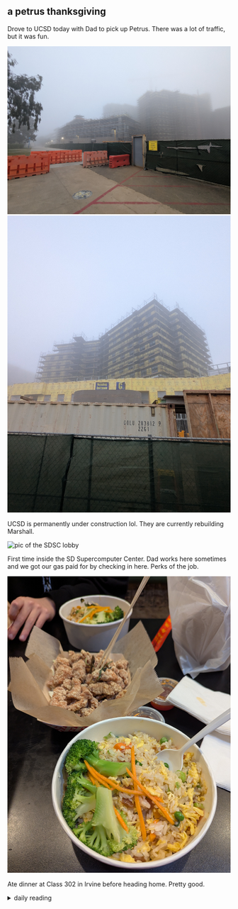 ## a petrus thanksgiving

Drove to UCSD today with Dad to pick up Petrus. There was a lot of traffic, but it was fun.

![first pic of UCSD under construction](/images/2024/11/2024-11-27-a-petrus-thanksgiving/ucsd-construction-1.jpg)
![second pic of UCSD under construction](/images/2024/11/2024-11-27-a-petrus-thanksgiving/ucsd-construction-2.jpg)

UCSD is permanently under construction lol. They are currently rebuilding Marshall.

![pic of the SDSC lobby](/images/2024/11/2024-11-27-a-petrus-thanksgiving/sdsc.jpg)

First time inside the SD Supercomputer Center. Dad works here sometimes and we got our gas paid for by checking in here. Perks of the job.

![pic of food from Class 302](/images/2024/11/2024-11-27-a-petrus-thanksgiving/class302.jpg)

Ate dinner at Class 302 in Irvine before heading home. Pretty good.

<details markdown="1">
<summary>daily reading</summary>

| {{ page.date | date: "%B %-d, %Y" %}} |
| :-------------: |
| [Deut. 1; Ps. 81-82; Isa. 29; 3 John 1](https://blog.swang.cloud/2024/12/03/Bible-year-1/) |
| [WCF 1; WLC 1-6; WSC 1-3](https://blog.swang.cloud/2024/11/27/westminster-month-1/) |

</details>